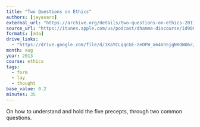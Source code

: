 ```yaml
---
title: "Two Questions on Ethics"
authors: [jayasaro]
external_url: "https://archive.org/details/two-questions-on-ethics-2011.08.13_ajahn-jayasaro"
source_url: "https://itunes.apple.com/us/podcast/dhamma-discourse/id900096241?mt=2&i=1000316370556"
formats: [m4a]
drive_links:
  - "https://drive.google.com/file/d/1KaYCLqqCGE-zeOPW_a64VnSjgNKOWO6r/view?usp=drivesdk"
month: aug
year: 2013
course: ethics
tags:
  - form
  - lay
  - thought
base_value: 0.2
minutes: 35
---
```


On how to understand and hold the five precepts, through two common questions.
